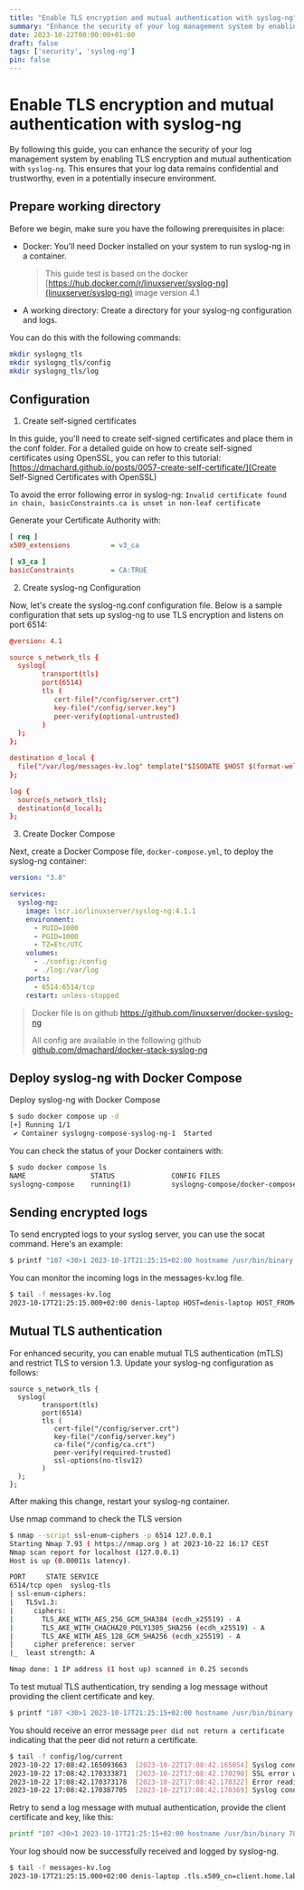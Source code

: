 ```yaml
---
title: "Enable TLS encryption and mutual authentication with syslog-ng"
summary: "Enhance the security of your log management system by enabling TLS encryption and mutual authentication"
date: 2023-10-22T00:00:00+01:00
draft: false
tags: ['security', 'syslog-ng']
pin: false
---
```


# Enable TLS encryption and mutual authentication with syslog-ng

By following this guide, you can enhance the security of your log management system by enabling TLS encryption and mutual authentication with `syslog-ng`. This ensures that your log data remains confidential and trustworthy, even in a potentially insecure environment.

## Prepare working directory

Before we begin, make sure you have the following prerequisites in place:

- Docker: You'll need Docker installed on your system to run syslog-ng in a container.
    > This guide test is based on the docker [https://hub.docker.com/r/linuxserver/syslog-ng](linuxserver/syslog-ng) image version 4.1
- A working directory: Create a directory for your syslog-ng configuration and logs.

You can do this with the following commands:

```bash
mkdir syslogng_tls
mkdir syslogng_tls/config
mkdir syslogng_tls/log
```

## Configuration

1. Create self-signed certificates

In this guide, you'll need to create self-signed certificates and place them in the conf folder.
For a detailed guide on how to create self-signed certificates using OpenSSL, you can refer to this tutorial: [https://dmachard.github.io/posts/0057-create-self-certificate/](Create Self-Signed Certificates with OpenSSL)

To avoid the error following error in syslog-ng: `Invalid certificate found in chain, basicConstraints.ca is unset in non-leaf certificate`

Generate your Certificate Authority with:

```ini
[ req ]
x509_extensions          = v3_ca

[ v3_ca ]
basicConstraints         = CA:TRUE
```

2. Create syslog-ng Configuration

Now, let's create the syslog-ng.conf configuration file. Below is a sample configuration that sets up syslog-ng to use TLS encryption and listens on port 6514:

```conf
@version: 4.1

source s_network_tls {
  syslog(
        transport(tls)
        port(6514)
        tls (
           cert-file("/config/server.crt")
           key-file("/config/server.key")
           peer-verify(optional-untrusted)
        )
  );
};

destination d_local {
  file("/var/log/messages-kv.log" template("$ISODATE $HOST $(format-welf --scope all-nv-pairs)\n") frac-digits(3));
};

log {
  source(s_network_tls);
  destination(d_local);
};
```

3. Create Docker Compose

Next, create a Docker Compose file, `docker-compose.yml`, to deploy the syslog-ng container:

```yaml
version: "3.8"

services:
  syslog-ng:
    image: lscr.io/linuxserver/syslog-ng:4.1.1
    environment:
      - PUID=1000
      - PGID=1000
      - TZ=Etc/UTC
    volumes:
      - ./config:/config
      - ./log:/var/log
    ports:
      - 6514:6514/tcp
    restart: unless-stopped
```

> Docker file is on github https://github.com/linuxserver/docker-syslog-ng
>
> All config are available in the following github [github.com/dmachard/docker-stack-syslog-ng](repository)

## Deploy syslog-ng with Docker Compose

Deploy syslog-ng with Docker Compose

```bash
$ sudo docker compose up -d
[+] Running 1/1
 ✔ Container syslogng-compose-syslog-ng-1  Started
```

You can check the status of your Docker containers with:

```bash
$ sudo docker compose ls
NAME                STATUS              CONFIG FILES
syslogng-compose    running(1)          syslogng-compose/docker-compose.yml
```

## Sending encrypted logs

To send encrypted logs to your syslog server, you can use the socat command. Here's an example:

```bash
$ printf "107 <30>1 2023-10-17T21:25:15+02:00 hostname /usr/bin/binary 78175 tag - This is a sample log message over TLS." | socat - openssl:127.0.0.1:6514,verify=0
```

You can monitor the incoming logs in the messages-kv.log file.

```bash
$ tail -f messages-kv.log
2023-10-17T21:25:15.000+02:00 denis-laptop HOST=denis-laptop HOST_FROM=denis-laptop MESSAGE="This is a sample log message over TLS." MSGID=tag PID=78175 PROGRAM=/usr/bin/binary SOURCE=s_network_tls
```

## Mutual TLS authentication

For enhanced security, you can enable mutual TLS authentication (mTLS) and restrict TLS to version 1.3.
Update your syslog-ng configuration as follows:

```
source s_network_tls {
  syslog(
        transport(tls)
        port(6514)
        tls (
           cert-file("/config/server.crt")
           key-file("/config/server.key")
           ca-file("/config/ca.crt")
           peer-verify(required-trusted)
           ssl-options(no-tlsv12)
        )
  );
};
```

After making this change, restart your syslog-ng container.

Use nmap command to check the TLS version

```bash
$ nmap --script ssl-enum-ciphers -p 6514 127.0.0.1
Starting Nmap 7.93 ( https://nmap.org ) at 2023-10-22 16:17 CEST
Nmap scan report for localhost (127.0.0.1)
Host is up (0.00011s latency).

PORT     STATE SERVICE
6514/tcp open  syslog-tls
| ssl-enum-ciphers: 
|   TLSv1.3: 
|     ciphers: 
|       TLS_AKE_WITH_AES_256_GCM_SHA384 (ecdh_x25519) - A
|       TLS_AKE_WITH_CHACHA20_POLY1305_SHA256 (ecdh_x25519) - A
|       TLS_AKE_WITH_AES_128_GCM_SHA256 (ecdh_x25519) - A
|     cipher preference: server
|_  least strength: A

Nmap done: 1 IP address (1 host up) scanned in 0.25 seconds
```

To test mutual TLS authentication, try sending a log message without providing the client certificate and key. 

```bash
$ printf "107 <30>1 2023-10-17T21:25:15+02:00 hostname /usr/bin/binary 78175 tag - This is a sample log message over TLS." | socat - openssl:127.0.0.1:6514,verify=0
```

You should receive an error message `peer did not return a certificate` indicating that the peer did not return a certificate.

```bash
$ tail -f config/log/current
2023-10-22 17:08:42.165093663  [2023-10-22T17:08:42.165054] Syslog connection accepted; fd='13', client='AF_INET(172.21.0.1:46488)', local='AF_INET(0.0.0.0:6514)'
2023-10-22 17:08:42.170333871  [2023-10-22T17:08:42.170290] SSL error while reading stream; tls_error='error:0A0000C7:SSL routines::peer did not return a certificate', location='/config/syslog-ng.conf:7:4'
2023-10-22 17:08:42.170373178  [2023-10-22T17:08:42.170322] Error reading RFC6587 style framed data; fd='13', error='Connection reset by peer (104)'
2023-10-22 17:08:42.170387705  [2023-10-22T17:08:42.170369] Syslog connection closed; fd='13', client='AF_INET(172.21.0.1:46488)', local='AF_INET(0.0.0.0:6514)'
```

Retry to send a log message with mutual authentication, provide the client certificate and key, like this:

```bash
printf "107 <30>1 2023-10-17T21:25:15+02:00 hostname /usr/bin/binary 78175 tag - This is a sample log message over TLS." | socat - openssl:127.0.0.1:6514,cert=config/client.crt,key=config/client.key,verify=0
```

Your log should now be successfully received and logged by syslog-ng.

```bash
$ tail -f messages-kv.log
2023-10-17T21:25:15.000+02:00 denis-laptop .tls.x509_cn=client.home.lab .tls.x509_o=Home .tls.x509_ou=Lab HOST=denis-laptop HOST_FROM=denis-laptop MESSAGE="This is a sample log message over TLS." MSGID=tag PID=78175 PROGRAM=/usr/bin/binary SOURCE=s_network_tls
```
